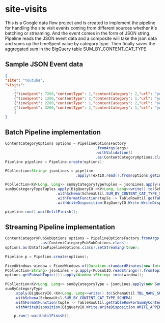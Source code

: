 # site-visits
This is a Google data flow project and is created to implement the pipeline for handling the site visit events coming from different sources whether it's batching or streaming. And the event comes in the form of JSON string. 
Pipeline reads the JSON event data and a composite will take the json data and sums up the timeSpent value by category type. Then finally saves the aggregated sum in the BigQuery table SUM_BY_CONTENT_CAT_TYPE

## Sample JSON Event data
```json
{
"site": "Youtube",
"visits":
	[
	{"timeSpent": 7200,"contentType": 1,"contentCategory": 2,"url": "youtube.com/godfather"},
	{"timeSpent": 1200,"contentType": 2,"contentCategory": 1,"url": "youtube.com/python"},
	{"timeSpent": 2200,"contentType": 1,"contentCategory": 2,"url": "youtube.com/latenightshow"},
	{"timeSpent": 3200,"contentType": 2,"contentCategory": 1,"url": "youtube.com/agile-methodology"}
	]
}
```
## Batch Pipeline implementation
```java
ContentCategoryOptions options = PipelineOptionsFactory
										 .fromArgs(args)
										 .withValidation()
										 .as(ContentCategoryOptions.class);
Pipeline pipeline = Pipeline.create(options);

PCollection<String> jsonLines = pipeline
								.apply(TextIO.read().from(options.getInputFile()));
		
PCollection<KV<Long, Long>> sumByCategoryTypeTuples = jsonLines.apply(new SumByCategoryTypeComposite());
sumByCategoryTypeTuples.apply(BigQueryIO.<KV<Long, Long>>write().to(SchemaUtil.TBL_NAME_SUM_BY_CONTENT_CAT_TYPE)
					   .withSchema(SchemaUtil.SUM_BY_CONTENT_CAT_TYPE_SCHEMA)
				       .withFormatFunction(tuple -> TableRowUtil.getTableRowForSumByContentCatType(tuple))
				       .withWriteDisposition(BigQueryIO.Write.WriteDisposition.WRITE_APPEND));

pipeline.run().waitUntilFinish();
```
## Streaming Pipeline implementation
```java
ContentCategoryPubSubOptions options = PipelineOptionsFactory.fromArgs(args).withValidation()
				.as(ContentCategoryPubSubOptions.class);
options.as(DataflowPipelineOptions.class).setStreaming(true);
		
Pipeline p = Pipeline.create(options);
	
FixedWindows window = FixedWindows.of(Duration.standardMinutes(new Integer(2)));
PCollection<String> jsonLines = p.apply(PubsubIO.readStrings().fromTopic(
options.getPubsubTopic())).apply(Window.<String> into(window));
		
PCollection<KV<Long, Long>> sumByCategoryType = jsonLines.apply(new SumByCategoryTypeComposite());
sumByCategoryType
	.apply(BigQueryIO.<KV<Long, Long>>write().to(SchemaUtil.TBL_NAME_SUM_BY_CONTENT_CAT_TYPE)
	.withSchema(SchemaUtil.SUM_BY_CONTENT_CAT_TYPE_SCHEMA)
	.withFormatFunction(tuple -> TableRowUtil.getTableRowForSumByContentCatType(tuple))
	.withWriteDisposition(BigQueryIO.Write.WriteDisposition.WRITE_APPEND));

	p.run().waitUntilFinish();
```
